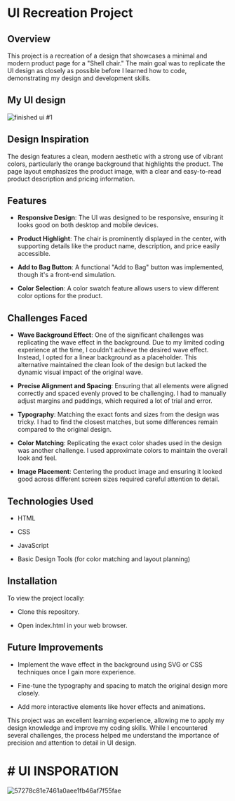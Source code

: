 # UI Recreation Project

## Overview

This project is a recreation of a design that showcases a minimal and modern product page for a "Shell chair." The main goal was to replicate the UI design as closely as possible before I learned how to code, demonstrating my design and development skills.
## My UI design
![finished ui #1](https://github.com/user-attachments/assets/3c5be1cf-fe9d-4adc-a4dc-2bf420328859)


## Design Inspiration

The design features a clean, modern aesthetic with a strong use of vibrant colors, particularly the orange background that highlights the product. The page layout emphasizes the product image, with a clear and easy-to-read product description and pricing information.


## Features

- **Responsive Design**: The UI was designed to be responsive, ensuring it looks good on both desktop and mobile devices.

- **Product Highlight**: The chair is prominently displayed in the center, with supporting details like the product name, description, and price easily accessible.

- **Add to Bag Button**: A functional "Add to Bag" button was implemented, though it's a front-end simulation.
- **Color Selection**: A color swatch feature allows users to view different color options for the product.


## Challenges Faced

- **Wave Background Effect**: One of the significant challenges was replicating the wave effect in the background. Due to my limited coding experience at the time, I couldn't achieve the desired wave effect. Instead, I opted for a linear background as a placeholder. This alternative maintained the clean look of the design but lacked the dynamic visual impact of the original wave.

- **Precise Alignment and Spacing**: Ensuring that all elements were aligned correctly and spaced evenly proved to be challenging. I had to manually adjust margins and paddings, which required a lot of trial and error.

- **Typography**: Matching the exact fonts and sizes from the design was tricky. I had to find the closest matches, but some differences remain compared to the original design.

- **Color Matching**: Replicating the exact color shades used in the design was another challenge. I used approximate colors to maintain the overall look and feel.

- **Image Placement**: Centering the product image and ensuring it looked good across different screen sizes required careful attention to detail.


## Technologies Used

- HTML

- CSS

- JavaScript 

- Basic Design Tools (for color matching and layout planning)


## Installation

To view the project locally:

- Clone this repository.

- Open index.html in your web browser.

## Future Improvements

- Implement the wave effect in the background using SVG or CSS techniques once I gain more experience.

- Fine-tune the typography and spacing to match the original design more closely.

- Add more interactive elements like hover effects and animations.



This project was an excellent learning experience, allowing me to apply my design knowledge and improve my coding skills. While I encountered several challenges, the process helped me understand the importance of precision and attention to detail in UI design.

# # UI INSPORATION
![57278c81e7461a0aee1fb46af7f55fae](https://github.com/user-attachments/assets/b32ed5c0-2737-4211-bcdc-ac876584bdf5)
